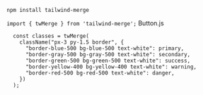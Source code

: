 `npm install tailwind-merge`

`import { twMerge } from 'tailwind-merge';`
Button.js

```
  const classes = twMerge(
    className("px-3 py-1.5 border", {
      "border-blue-500 bg-blue-500 text-white": primary,
      "border-gray-500 bg-gray-500 text-white": secondary,
      "border-green-500 bg-green-500 text-white": success,
      "border-yellow-400 bg-yellow-400 text-white": warning,
      "border-red-500 bg-red-500 text-white": danger,
    })
  );
```

